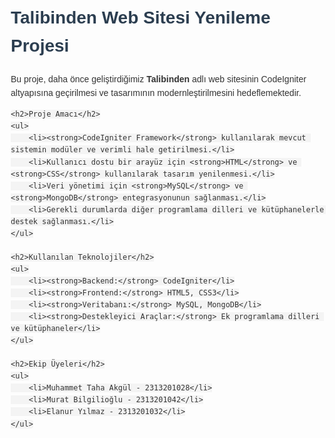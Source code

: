 <!DOCTYPE html>
<html lang="en">
<head>
    <meta charset="UTF-8">
    <meta name="viewport" content="width=device-width, initial-scale=1.0">
    <title>README</title>
    <style>
        body {
            font-family: Arial, sans-serif;
            line-height: 1.6;
            margin: 20px;
            color: #333;
        }
        h1, h2, h3 {
            color: #2c3e50;
        }
        ul {
            margin: 0;
            padding: 0;
            list-style: none;
        }
        ul li {
            margin-bottom: 10px;
        }
        code {
            background-color: #f4f4f4;
            padding: 2px 4px;
            border-radius: 4px;
        }
    </style>
</head>
<body>
    <h1>Talibinden Web Sitesi Yenileme Projesi</h1>
    <p>Bu proje, daha önce geliştirdiğimiz <strong>Talibinden</strong> adlı web sitesinin CodeIgniter altyapısına geçirilmesi ve tasarımının modernleştirilmesini hedeflemektedir.</p>
    
    <h2>Proje Amacı</h2>
    <ul>
        <li><strong>CodeIgniter Framework</strong> kullanılarak mevcut sistemin modüler ve verimli hale getirilmesi.</li>
        <li>Kullanıcı dostu bir arayüz için <strong>HTML</strong> ve <strong>CSS</strong> kullanılarak tasarım yenilenmesi.</li>
        <li>Veri yönetimi için <strong>MySQL</strong> ve <strong>MongoDB</strong> entegrasyonunun sağlanması.</li>
        <li>Gerekli durumlarda diğer programlama dilleri ve kütüphanelerle destek sağlanması.</li>
    </ul>

    <h2>Kullanılan Teknolojiler</h2>
    <ul>
        <li><strong>Backend:</strong> CodeIgniter</li>
        <li><strong>Frontend:</strong> HTML5, CSS3</li>
        <li><strong>Veritabanı:</strong> MySQL, MongoDB</li>
        <li><strong>Destekleyici Araçlar:</strong> Ek programlama dilleri ve kütüphaneler</li>
    </ul>

    <h2>Ekip Üyeleri</h2>
    <ul>
        <li>Muhammet Taha Akgül - 2313201028</li>
        <li>Murat Bilgilioğlu - 2313201042</li>
        <li>Elanur Yılmaz - 2313201032</li>
    </ul>


</body>
</html>

